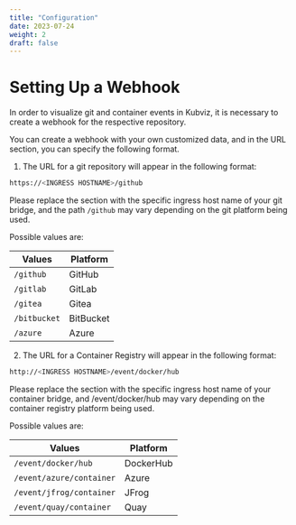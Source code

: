 ```yaml
---
title: "Configuration"
date: 2023-07-24
weight: 2
draft: false
---
```


# Setting Up a Webhook

In order to visualize git and container events in Kubviz, it is necessary to create a webhook for the respective repository.

You can create a webhook with your own customized data, and in the URL section, you can specify the following format.

1. The URL for a git repository will appear in the following format:

```bash
https://<INGRESS HOSTNAME>/github
```
Please replace the <INGRESS HOSTNAME> section with the specific ingress host name of your git bridge, and the path `/github` may vary depending on the git platform being used.

Possible values are:

Values | Platform |
------ | -------- | 
`/github` | GitHub |
`/gitlab` | GitLab |
`/gitea` | Gitea |
`/bitbucket` | BitBucket | 
`/azure` | Azure |

2. The URL for a Container Registry will appear in the following format:

```bash
http://<INGRESS HOSTNAME>/event/docker/hub
```

Please replace the <INGRESS HOSTNAME> section with the specific ingress host name of your container bridge, and /event/docker/hub may vary depending on the container registry platform being used.

Possible values are:

Values | Platform |
------ | -------- | 
`/event/docker/hub` | DockerHub |
`/event/azure/container` | Azure |
`/event/jfrog/container` | JFrog |
`/event/quay/container` | Quay |


